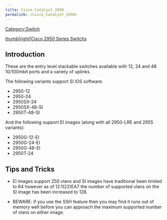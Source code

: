 ```yaml
---
title: Cisco Catalyst 2950
permalink: /Cisco_Catalyst_2950/
---
```


[Category:Switch](/Category:Switch "wikilink")

[thumb|right|Cisco 2950 Series Switchs](/Image:2950.jpg "wikilink")

Introduction
------------

These are the entry level stackable switches available with 12, 24 and 48 10/100mbit ports and a variety of uplinks.

The following variants support SI IOS software:

-   2950-12
-   2950-24
-   2950SX-24
-   2950SX-48-SI
-   2950T-48-SI

And the following support EI images (along with all 2950-LRE and 2955 variants):

-   2950G-12-EI
-   2950G-24-EI
-   2950G-48-EI
-   2950T-24

Tips and Tricks
---------------

-   EI images support 250 vlans and SI images have traditional been limited to 64 however as of 12.1(22)EA7 the number of supported vlans on the SI image has been increased to 128.

<!-- -->

-   BEWARE: if you use the SSH feature then you may find it runs out of memory well before you can approach the maximum supported number of vlans on either image.
